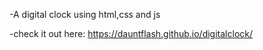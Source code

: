 -A digital clock using html,css and js

-check it out here: https://dauntflash.github.io/digitalclock/
